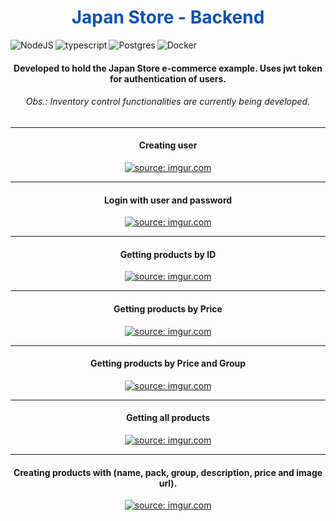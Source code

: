 <div align="center">

  <h1 align="center" style="color:#0F52BA">Japan Store - Backend</h1>
  
  <div aling="center" width:100%>
  <img align="left" alt="NodeJS" src="https://img.shields.io/badge/node.js%20-%2343853D.svg?&style=for-the-badge&logo=node.js&logoColor=white"/>
  <img align="left" alt="typescript" src="https://img.shields.io/badge/TypeScript-007ACC?style=for-the-badge&logo=typescript&logoColor=white"/>
  <img align="left" alt="Postgres" src ="https://img.shields.io/badge/postgres-%23316192.svg?&style=for-the-badge&logo=postgresql&logoColor=white"/>
  <img align="left" alt="Docker" src="https://img.shields.io/badge/docker%20-%230db7ed.svg?&style=for-the-badge&logo=docker&logoColor=white"/>
  </div>
  <br>
  <h4 align="center">Developed to hold the Japan Store e-commerce example. Uses jwt token for authentication of users.</h4>
  
  <h6 align="center" color="blue">Obs.: Inventory control functionalities are currently being developed.</h6>
  <hr>
  <div align="center">
    <h4 color="blue">Creating user</h4>
    <a href="https://imgur.com/dNBFWwS"><img src="https://i.imgur.com/dNBFWwS.png" title="source: imgur.com" /></a>
    <hr>
    <h4>Login with user and password</h4>
    <a href="https://imgur.com/WAKg3wU"><img src="https://i.imgur.com/WAKg3wU.png" title="source: imgur.com" /></a>
    <hr>
    <h4>Getting products by ID</h4>
    <a href="https://imgur.com/y6ZkJqj"><img src="https://i.imgur.com/y6ZkJqj.png" title="source: imgur.com" /></a>
    <hr>
    <h4>Getting products by Price</h4>
    <a href="https://imgur.com/7WjQdsk"><img src="https://i.imgur.com/7WjQdsk.png" title="source: imgur.com" /></a>
    <hr>
    <h4>Getting products by Price and Group</h4>
    <a href="https://imgur.com/ZlyiFBx"><img src="https://i.imgur.com/ZlyiFBx.png" title="source: imgur.com" /></a>
    <hr>
    <h4>Getting all products</h4>
    <a href="https://imgur.com/cUBbPue"><img src="https://i.imgur.com/cUBbPue.png" title="source: imgur.com" /></a>
    <hr>
    <h4>Creating products with (name, pack, group, description, price and image url).</h4>
    <a href="https://imgur.com/QGzwbAD"><img src="https://i.imgur.com/QGzwbAD.png" title="source: imgur.com" /></a>
 </div>
</div>
